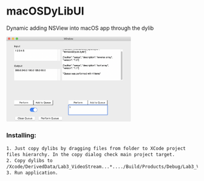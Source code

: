 # macOSDyLibUI
Dynamic adding NSView into macOS app through the dylib

<img src="/screenshots/screenshot.png" width="65%" height="65%">

### Installing:
```
1. Just copy dylibs by dragging files from folder to XCode project files hierarchy. In the copy dialog check main project target.
2. Copy dylibs to /Xcode/DerivedData/Lab3_VideoStream...*..../Build/Products/Debug/Lab3_VideoStream.app
3. Run application.
```
